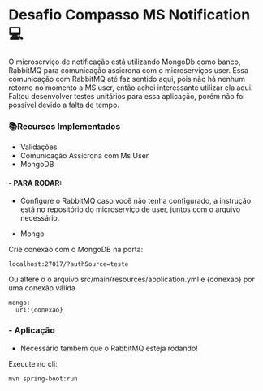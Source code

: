 # Desafio Compasso MS Notification 💻

O microserviço de notificação está utilizando MongoDb como banco, RabbitMQ para comunicação assicrona com o microserviços user. Essa comunicação com RabbitMQ até faz sentido aqui, pois não há nenhum retorno no momento a MS user, então achei interessante utilizar ela aqui.
Faltou desenvolver testes unitários para essa aplicação, porém não foi possível devido a falta de tempo.


### 📚Recursos Implementados

- Validações
- Comunicação Assicrona com Ms User
- MongoDB
#### - PARA RODAR:

- Configure o RabbitMQ caso você não tenha configurado, a instrução está no repositório do microserviço de user, juntos com o arquivo necessário.


- Mongo

Crie conexão com o MongoDB na porta:

```
localhost:27017/?authSource=teste
```
Ou altere o o arquivo src/main/resources/application.yml e {conexao} por uma conexão válida 
```
mongo:
  uri:{conexao}
```
### - Aplicação

- Necessário também que o RabbitMQ esteja rodando!

Execute no cli:
```
mvn spring-boot:run
```
